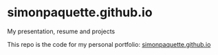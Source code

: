 # simonpaquette.github.io

My presentation, resume and projects

This repo is the code for my personal portfolio:
[simonpaquette.github.io](https://simonpaquette.github.io/)
